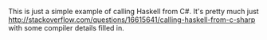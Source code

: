 This is just a simple example of calling Haskell from C#. It's pretty much
just http://stackoverflow.com/questions/16615641/calling-haskell-from-c-sharp
with some compiler details filled in.

